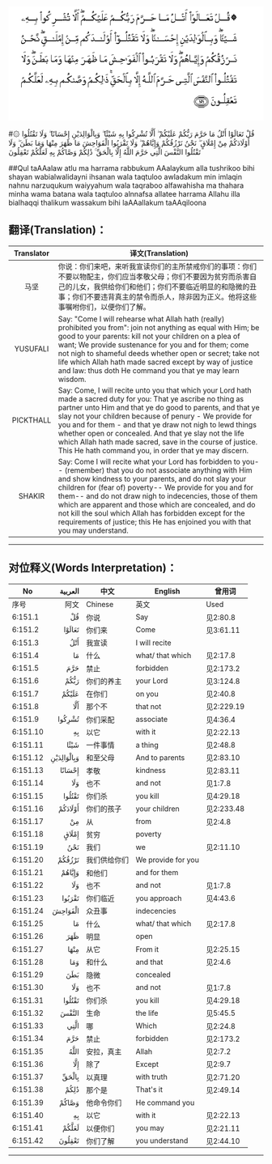 ![006:151](images/006_151.gif)

#۞ قُلْ تَعَالَوْا أَتْلُ مَا حَرَّمَ رَبُّكُمْ عَلَيْكُمْ ۖ أَلَّا تُشْرِكُوا بِهِ شَيْئًا ۖ وَبِالْوَالِدَيْنِ إِحْسَانًا ۖ وَلَا تَقْتُلُوا أَوْلَادَكُمْ مِنْ إِمْلَاقٍ ۖ نَحْنُ نَرْزُقُكُمْ وَإِيَّاهُمْ ۖ وَلَا تَقْرَبُوا الْفَوَاحِشَ مَا ظَهَرَ مِنْهَا وَمَا بَطَنَ ۖ وَلَا تَقْتُلُوا النَّفْسَ الَّتِي حَرَّمَ اللَّهُ إِلَّا بِالْحَقِّ ۚ ذَٰلِكُمْ وَصَّاكُمْ بِهِ لَعَلَّكُمْ تَعْقِلُونَ

##Qul taAAalaw atlu ma harrama rabbukum AAalaykum alla tushrikoo bihi shayan wabialwalidayni ihsanan wala taqtuloo awladakum min imlaqin nahnu narzuqukum waiyyahum wala taqraboo alfawahisha ma thahara minha wama batana wala taqtuloo alnnafsa allatee harrama Allahu illa bialhaqqi thalikum wassakum bihi laAAallakum taAAqiloona 

## 翻译(Translation)：

| Translator | 译文(Translation)                                            |
| :--------: | ------------------------------------------------------------ |
|    马坚    | 你说：你们来吧，来听我宣读你们的主所禁戒你们的事项：你们不要以物配主，你们应当孝敬父母；你们不要因为贫穷而杀害自己的儿女，我供给你们和他们；你们不要临近明显的和隐微的丑事；你们不要违背真主的禁令而杀人，除非因为正义。他将这些事嘱咐你们，以便你们了解。 |
|  YUSUFALI  | Say: "Come I will rehearse what Allah hath (really) prohibited you from": join not anything as equal with Him; be good to your parents: kill not your children on a plea of want; We provide sustenance for you and for them; come not nigh to shameful deeds whether open or secret; take not life which Allah hath made sacred except by way of justice and law: thus doth He command you that ye may learn wisdom. |
| PICKTHALL  | Say: Come, I will recite unto you that which your Lord hath made a sacred duty for you: That ye ascribe no thing as partner unto Him and that ye do good to parents, and that ye slay not your children because of penury - We provide for you and for them - and that ye draw not nigh to lewd things whether open or concealed. And that ye slay not the life which Allah hath made sacred, save in the course of justice. This He hath command you, in order that ye may discern. |
|   SHAKIR   | Say: Come I will recite what your Lord has forbidden to you-- (remember) that you do not associate anything with Him and show kindness to your parents, and do not slay your children for (fear of) poverty-- We provide for you and for them-- and do not draw nigh to indecencies, those of them which are apparent and those which are concealed, and do not kill the soul which Allah has forbidden except for the requirements of justice; this He has enjoined you with that you may understand. |

---

## 对位释义(Words Interpretation)：

| No   | العربية | 中文    | English | 曾用词 |
| ---- | ------: | ------- | ------- | ------ |
| 序号 |    阿文 | Chinese | 英文    | Used   |
| 6:151.1  | قُلْ         | 你说         | Say                | 见2:80.8   |
| 6:151.2  | تَعَالَوْا     | 你们来       | Come               | 见3:61.11  |
| 6:151.3  | أَتْلُ        | 我宣读       | I will recite      |            |
| 6:151.4  | مَا         | 什么         | what/ that which   | 见2:17.8   |
| 6:151.5  | حَرَّمَ        | 禁止         | forbidden          | 见2:173.2  |
| 6:151.6  | رَبُّكُمْ       | 你们的养主   | your Lord          | 见3:124.8  |
| 6:151.7  | عَلَيْكُمْ      | 在你们       | on you             | 见2:40.8   |
| 6:151.8  | أَلَّا        | 那个不       | that not           | 见2:229.19 |
| 6:151.9  | تُشْرِكُوا     | 你们采配     | associate          | 见4:36.4   |
| 6:151.10 | بِهِ         | 以它         | with it            | 见2:22.13  |
| 6:151.11 | شَيْئًا       | 一件事情     | a thing            | 见2:48.8   |
| 6:151.12 | وَبِالْوَالِدَيْنِ | 和至父母     | And to parents     | 见2:83.10  |
| 6:151.13 | إِحْسَانًا     | 孝敬         | kindness           | 见2:83.11  |
| 6:151.14 | وَلَا        | 也不         | and not            | 见1:7.8    |
| 6:151.15 | تَقْتُلُوا     | 你们杀       | you kill           | 见4:29.18  |
| 6:151.16 | أَوْلَادَكُمْ    | 你们的孩子   | your children      | 见2:233.48 |
| 6:151.17 | مِنْ         | 从           | from               | 见2:4.8    |
| 6:151.18 | إِمْلَاقٍ      | 贫穷         | poverty            |            |
| 6:151.19 | نَحْنُ        | 我们         | we                 | 见2:11.10  |
| 6:151.20 | نَرْزُقُكُمْ     | 我们供给你们 | We provide for you |            |
| 6:151.21 | وَإِيَّاهُمْ     | 和他们       | and for them       |            |
| 6:151.22 | وَلَا        | 也不         | and not            | 见1:7.8    |
| 6:151.23 | تَقْرَبُوا     | 你们临近     | you approach       | 见4:43.6   |
| 6:151.24 | الْفَوَاحِشَ    | 众丑事       | indecencies        |            |
| 6:151.25 | مَا         | 什么         | what/ that which   | 见2:17.8   |
| 6:151.26 | ظَهَرَ        | 明显         | open               |            |
| 6:151.27 | مِنْهَا       | 从它         | From it            | 见2:25.15  |
| 6:151.28 | وَمَا        | 和什么       | and that           | 见2:4.6    |
| 6:151.29 | بَطَنَ        | 隐微         | concealed          |            |
| 6:151.30 | وَلَا        | 也不         | and not            | 见1:7.8    |
| 6:151.31 | تَقْتُلُوا     | 你们杀       | you kill           | 见4:29.18  |
| 6:151.32 | النَّفْسَ      | 生命         | the life           | 见5:45.5   |
| 6:151.33 | الَّتِي       | 哪           | Which              | 见2:24.8   |
| 6:151.34 | حَرَّمَ        | 禁止         | forbidden          | 见2:173.2  |
| 6:151.35 | اللَّهُ       | 安拉，真主   | Allah              | 见2:7.2    |
| 6:151.36 | إِلَّا        | 除了         | Except             | 见2:9.7    |
| 6:151.37 | بِالْحَقِّ      | 以真理       | with truth         | 见2:71.20  |
| 6:151.38 | ذَٰلِكُمْ       | 那个是       | That's it          | 见2:49.14  |
| 6:151.39 | وَصَّاكُمْ      | 他命令你们   | He command you     |            |
| 6:151.40 | بِهِ         | 以它         | with it            | 见2:22.13  |
| 6:151.41 | لَعَلَّكُمْ      | 以便你们     | you may            | 见2:21.11  |
| 6:151.42 | تَعْقِلُونَ     | 你们了解     | you understand     | 见2:44.10  |

---